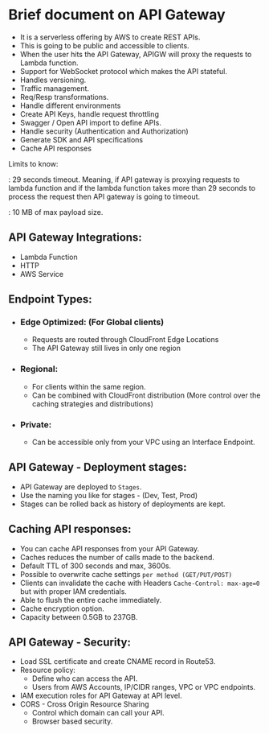# Brief document on API Gateway

- It is a serverless offering by AWS to create REST APIs.
- This is going to be public and accessible to clients.
- When the user hits the API Gateway, APIGW will proxy the requests to Lambda function.
- Support for WebSocket protocol which makes the API stateful.
- Handles versioning.
- Traffic management.
- Req/Resp transformations.
- Handle different environments
- Create API Keys, handle request throttling
- Swagger / Open API import to define APIs.
- Handle security (Authentication and Authorization)
- Generate SDK and API specifications
- Cache API responses

Limits to know:

: 29 seconds timeout. Meaning, if API gateway is proxying requests to lambda function and if the lambda function takes more than
29 seconds to process the request then API gateway is going to timeout.

: 10 MB of max payload size.


## API Gateway Integrations:
- Lambda Function
- HTTP
- AWS Service

## Endpoint Types:
- ### Edge Optimized: (For Global clients)
  - Requests are routed through CloudFront Edge Locations
  - The API Gateway still lives in only one region

- ### Regional:
  - For clients within the same region.
  - Can be combined with CloudFront distribution (More control over the caching strategies and distributions)

- ### Private:
  - Can be accessible only from your VPC using an Interface Endpoint.

## API Gateway - Deployment stages:
- API Gateway are deployed to `Stages`.
- Use the naming you like for stages - (Dev, Test, Prod)
- Stages can be rolled back as history of deployments are kept.

## Caching API responses:
- You can cache API responses from your API Gateway.
- Caches reduces the number of calls made to the backend. 
- Default TTL of 300 seconds and max, 3600s.
- Possible to overwrite cache settings `per method (GET/PUT/POST)`
- Clients can invalidate the cache with Headers `Cache-Control: max-age=0` but with proper IAM credentials.
- Able to flush the entire cache immediately.
- Cache encryption option.
- Capacity between 0.5GB to 237GB.

## API Gateway - Security:

- Load SSL certificate and create CNAME record in Route53.
- Resource policy:
  - Define who can access the API.
  - Users from AWS Accounts, IP/CIDR ranges, VPC or VPC endpoints.
- IAM execution roles for API Gateway at API level.
- CORS - Cross Origin Resource Sharing
  - Control which domain can call your API.
  - Browser based security.